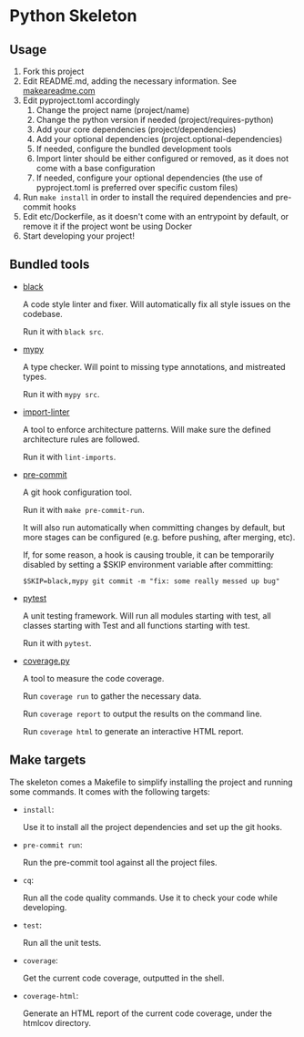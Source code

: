 # Python Skeleton

## Usage
1.  Fork this project
2.  Edit README.md, adding the necessary information. See [makeareadme.com](https://www.makeareadme.com)
3.  Edit pyproject.toml accordingly
    1. Change the project name (project/name)
    2. Change the python version if needed (project/requires-python)
    3. Add your core dependencies (project/dependencies)
    4. Add your optional dependencies (project.optional-dependencies)
    5. If needed, configure the bundled development tools
    6. Import linter should be either configured or removed, as it does not come with a base configuration
    7. If needed, configure your optional dependencies (the use of pyproject.toml is preferred over specific custom files)
4.  Run `make install` in order to install the required dependencies and pre-commit hooks
5.  Edit etc/Dockerfile, as it doesn't come with an entrypoint by default, or remove it if the project wont be using Docker
6.  Start developing your project!

## Bundled tools
-   [black](https://black.readthedocs.io/en/stable/)

    A code style linter and fixer. Will automatically fix all style issues on the codebase.

    Run it with `black src`.

-   [mypy](https://mypy.readthedocs.io/en/stable/)

    A type checker. Will point to missing type annotations, and mistreated types.

    Run it with `mypy src`.

-   [import-linter](https://import-linter.readthedocs.io/en/stable/readme.html)

    A tool to enforce architecture patterns. Will make sure the defined architecture rules are followed.

    Run it with `lint-imports`.

-   [pre-commit](https://pre-commit.com/index.html)

    A git hook configuration tool.

    Run it with `make pre-commit-run`.

    It will also run automatically when committing changes by default, but more stages can be configured (e.g. before pushing, after merging, etc).

    If, for some reason, a hook is causing trouble, it can be temporarily disabled by setting a $SKIP environment variable after committing:

    `$SKIP=black,mypy git commit -m "fix: some really messed up bug"`

-   [pytest](https://docs.pytest.org/en/7.3.x/)

    A unit testing framework. Will run all modules starting with test, all classes starting with Test and all functions starting with test.

    Run it with `pytest`.

-   [coverage.py](https://coverage.readthedocs.io/en/7.2.3/index.html)

    A tool to measure the code coverage.

    Run `coverage run` to gather the necessary data.

    Run `coverage report` to output the results on the command line.

    Run `coverage html` to generate an interactive HTML report.

## Make targets
The skeleton comes a Makefile to simplify installing the project and running some commands. It comes with the following targets:
-   `install`:

    Use it to install all the project dependencies and set up the git hooks.

-   `pre-commit run`:

    Run the pre-commit tool against all the project files.

-   `cq`:

    Run all the code quality commands. Use it to check your code while developing.

-   `test`:

    Run all the unit tests.

-   `coverage`:

    Get the current code coverage, outputted in the shell.

-   `coverage-html`:

    Generate an HTML report of the current code coverage, under the htmlcov directory.
